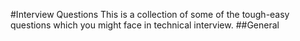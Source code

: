 #Interview Questions
This is a collection of some of the tough-easy questions which you might face in technical interview. 
##General

